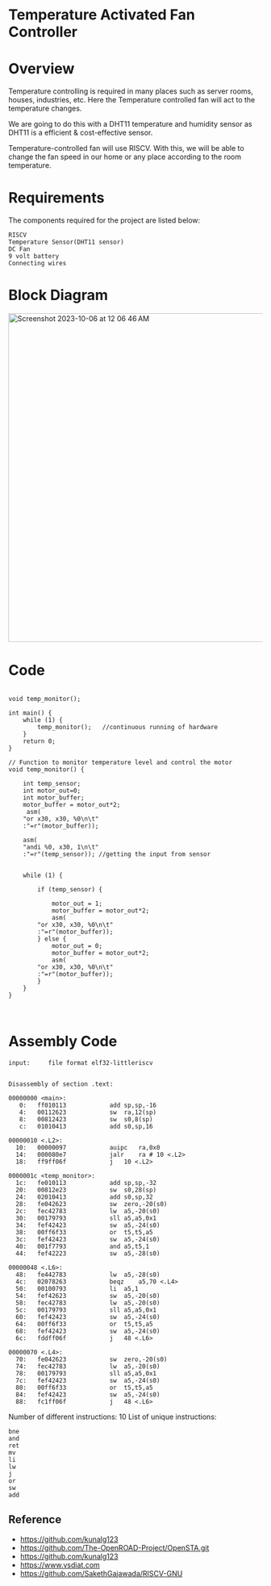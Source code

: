 # Temperature Activated Fan Controller


# Overview

Temperature controlling is required in many places such as server rooms, houses, industries, etc. Here the Temperature controlled fan will act to the temperature changes. 
  
We are going to do this with a DHT11 temperature and humidity sensor as DHT11 is a efficient & cost-effective sensor.  

Temperature-controlled fan will use RISCV. With this, we will be able to change the fan speed in our home or any place according to the room temperature. 


# Requirements 

The components required for the project are listed below:

```
RISCV  
Temperature Sensor(DHT11 sensor)
DC Fan  
9 volt battery
Connecting wires
```

# Block Diagram

<img width="652" alt="Screenshot 2023-10-06 at 12 06 46 AM" src="https://github.com/VaibhavTiwari-IIITB/temp_activated_fan_controller/assets/140998525/81e29efd-3b6d-4499-a3b1-07e18deb62f2">


# Code

```

void temp_monitor();

int main() {
    while (1) {
        temp_monitor();   //continuous running of hardware
    }
    return 0;
}

// Function to monitor temperature level and control the motor
void temp_monitor() {
 
    int temp_sensor;
    int motor_out=0; 
    int motor_buffer;
    motor_buffer = motor_out*2;
     asm(
	"or x30, x30, %0\n\t" 
	:"=r"(motor_buffer));
    
    asm(
	"andi %0, x30, 1\n\t"
	:"=r"(temp_sensor)); //getting the input from sensor
    

    while (1) {
       
        if (temp_sensor) {
           
            motor_out = 1;
            motor_buffer = motor_out*2;
            asm(
		"or x30, x30, %0\n\t" 
		:"=r"(motor_buffer));
        } else {            
            motor_out = 0;
            motor_buffer = motor_out*2;
            asm(
		"or x30, x30, %0\n\t" 
		:"=r"(motor_buffer));
        }
    }
}



```

# Assembly Code

```
input:     file format elf32-littleriscv


Disassembly of section .text:

00000000 <main>:
   0:	ff010113          	add	sp,sp,-16
   4:	00112623          	sw	ra,12(sp)
   8:	00812423          	sw	s0,8(sp)
   c:	01010413          	add	s0,sp,16

00000010 <.L2>:
  10:	00000097          	auipc	ra,0x0
  14:	000080e7          	jalr	ra # 10 <.L2>
  18:	ff9ff06f          	j	10 <.L2>

0000001c <temp_monitor>:
  1c:	fe010113          	add	sp,sp,-32
  20:	00812e23          	sw	s0,28(sp)
  24:	02010413          	add	s0,sp,32
  28:	fe042623          	sw	zero,-20(s0)
  2c:	fec42783          	lw	a5,-20(s0)
  30:	00179793          	sll	a5,a5,0x1
  34:	fef42423          	sw	a5,-24(s0)
  38:	00ff6f33          	or	t5,t5,a5
  3c:	fef42423          	sw	a5,-24(s0)
  40:	001f7793          	and	a5,t5,1
  44:	fef42223          	sw	a5,-28(s0)

00000048 <.L6>:
  48:	fe442783          	lw	a5,-28(s0)
  4c:	02078263          	beqz	a5,70 <.L4>
  50:	00100793          	li	a5,1
  54:	fef42623          	sw	a5,-20(s0)
  58:	fec42783          	lw	a5,-20(s0)
  5c:	00179793          	sll	a5,a5,0x1
  60:	fef42423          	sw	a5,-24(s0)
  64:	00ff6f33          	or	t5,t5,a5
  68:	fef42423          	sw	a5,-24(s0)
  6c:	fddff06f          	j	48 <.L6>

00000070 <.L4>:
  70:	fe042623          	sw	zero,-20(s0)
  74:	fec42783          	lw	a5,-20(s0)
  78:	00179793          	sll	a5,a5,0x1
  7c:	fef42423          	sw	a5,-24(s0)
  80:	00ff6f33          	or	t5,t5,a5
  84:	fef42423          	sw	a5,-24(s0)
  88:	fc1ff06f          	j	48 <.L6>

```

Number of different instructions: 10
List of unique instructions:
```
bne
and
ret
mv
li
lw
j
or
sw
add
```



## Reference
* https://github.com/kunalg123
* https://github.com/The-OpenROAD-Project/OpenSTA.git
* https://github.com/kunalg123
* https://www.vsdiat.com
* https://github.com/SakethGajawada/RISCV-GNU



